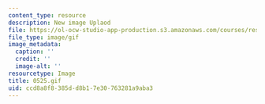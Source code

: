 ```yaml
---
content_type: resource
description: New image Uplaod
file: https://ol-ocw-studio-app-production.s3.amazonaws.com/courses/res-21g-01-kana-spring-2010/ccd8a8f8385dd8b17e30763281a9aba3_0525.gif
file_type: image/gif
image_metadata:
  caption: ''
  credit: ''
  image-alt: ''
resourcetype: Image
title: 0525.gif
uid: ccd8a8f8-385d-d8b1-7e30-763281a9aba3
---
```

